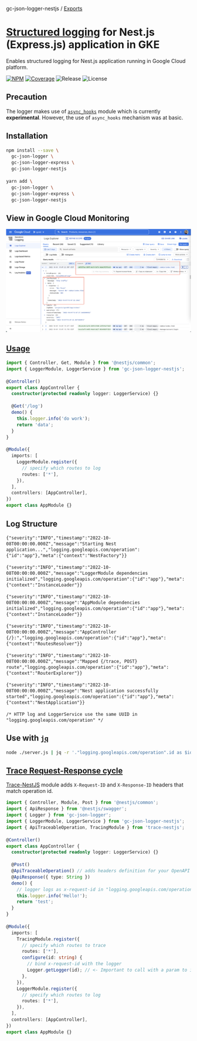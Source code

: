 gc-json-logger-nestjs / [Exports](modules.md)

# [Structured logging](https://cloud.google.com/logging/docs/structured-logging) for Nest.js (Express.js) application in GKE

Enables structured logging for Nest.js application running in Google Cloud platform.

[![NPM](https://badgen.net/npm/v/gc-json-logger-nestjs)](https://www.npmjs.com/gc-json-logger-nestjs)
[![Coverage](https://codecov.io/gh/igrek8/gc-json-logger-nestjs/branch/main/graph/badge.svg)](https://codecov.io/gh/igrek8/gc-json-logger-nestjs)
![Release](https://badgen.net/github/checks/igrek8/gc-json-logger-nestjs)
![License](https://badgen.net/github/license/igrek8/gc-json-logger-nestjs)

## Precaution

The logger makes use of [`async_hooks`](https://nodejs.org/api/async_hooks.html#async-hooks) module which is currently **experimental**. However, the use of `async_hooks` mechanism was at basic.

## Installation

```bash
npm install --save \
  gc-json-logger \
  gc-json-logger-express \
  gc-json-logger-nestjs

yarn add \
  gc-json-logger \
  gc-json-logger-express \
  gc-json-logger-nestjs
```

## View in Google Cloud Monitoring

![Google Cloud Monitoring](./media/google-cloud-logging.png)

## [Usage](./demo)

```ts
import { Controller, Get, Module } from '@nestjs/common';
import { LoggerModule, LoggerService } from 'gc-json-logger-nestjs';

@Controller()
export class AppController {
  constructor(protected readonly logger: LoggerService) {}

  @Get('/log')
  demo() {
    this.logger.info('do work');
    return 'data';
  }
}

@Module({
  imports: [
    LoggerModule.register({
      // specify which routes to log
      routes: ['*'],
    }),
  ],
  controllers: [AppController],
})
export class AppModule {}
```

## Log Structure

```jsonc
{"severity":"INFO","timestamp":"2022-10-08T00:00:00.000Z","message":"Starting Nest application...","logging.googleapis.com/operation":{"id":"app"},"meta":{"context":"NestFactory"}}

{"severity":"INFO","timestamp":"2022-10-08T00:00:00.000Z","message":"LoggerModule dependencies initialized","logging.googleapis.com/operation":{"id":"app"},"meta":{"context":"InstanceLoader"}}

{"severity":"INFO","timestamp":"2022-10-08T00:00:00.000Z","message":"AppModule dependencies initialized","logging.googleapis.com/operation":{"id":"app"},"meta":{"context":"InstanceLoader"}}

{"severity":"INFO","timestamp":"2022-10-08T00:00:00.000Z","message":"AppController {/}:","logging.googleapis.com/operation":{"id":"app"},"meta":{"context":"RoutesResolver"}}

{"severity":"INFO","timestamp":"2022-10-08T00:00:00.000Z","message":"Mapped {/trace, POST} route","logging.googleapis.com/operation":{"id":"app"},"meta":{"context":"RouterExplorer"}}

{"severity":"INFO","timestamp":"2022-10-08T00:00:00.000Z","message":"Nest application successfully started","logging.googleapis.com/operation":{"id":"app"},"meta":{"context":"NestApplication"}}

/* HTTP log and LoggerService use the same UUID in "logging.googleapis.com/operation" */
```

## Use with [`jq`](https://github.com/stedolan/jq)

```bash
node ./server.js | jq -r '."logging.googleapis.com/operation".id as $id | { timestamp, severity, $id, message } | join(" ")'
```

## [Trace Request-Response cycle](https://github.com/igrek8/trace-nestjs#openapi)

[Trace-NestJS](https://github.com/igrek8/trace-nestjs) module adds `X-Request-ID` and `X-Response-ID` headers that match operation id.

```ts
import { Controller, Module, Post } from '@nestjs/common';
import { ApiResponse } from '@nestjs/swagger';
import { Logger } from 'gc-json-logger';
import { LoggerModule, LoggerService } from 'gc-json-logger-nestjs';
import { ApiTraceableOperation, TracingModule } from 'trace-nestjs';

@Controller()
export class AppController {
  constructor(protected readonly logger: LoggerService) {}

  @Post()
  @ApiTraceableOperation() // adds headers definition for your OpenAPI
  @ApiResponse({ type: String })
  demo() {
    // logger logs as x-request-id in "logging.googleapis.com/operation"."id"
    this.logger.info('Hello!');
    return 'test';
  }
}

@Module({
  imports: [
    TracingModule.register({
      // specify which routes to trace
      routes: ['*'],
      configure(id: string) {
        // bind x-request-id with the logger
        Logger.getLogger(id); // <- Important to call with a param to init a context logger
      },
    }),
    LoggerModule.register({
      // specify which routes to log
      routes: ['*'],
    }),
  ],
  controllers: [AppController],
})
export class AppModule {}
```
